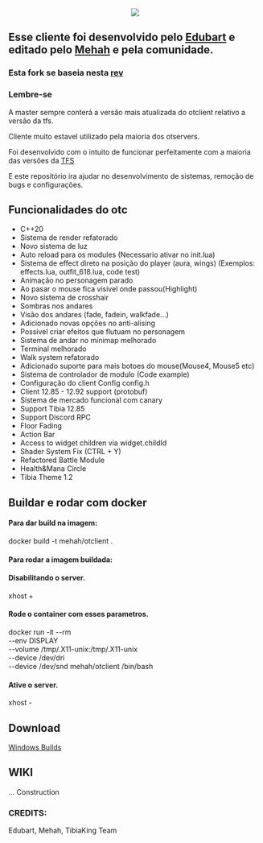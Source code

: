 <center>
<a href="https://www.tibiaking.com"><img src="https://user-images.githubusercontent.com/74227915/219124653-caccb04f-e858-4e81-b8be-c94ffbd3f276.png"/>
</center></a>


## Esse cliente foi desenvolvido pelo [Edubart](https://github.com/edubart/otclient) e editado pelo [Mehah](https://github.com/mehah/otclient) e pela comunidade.
### Esta fork se baseia nesta [rev](https://github.com/mehah/otclient/tree/e81900547cd224b6d2c98550f360f78b49575285)
### Lembre-se
A master sempre conterá a versão mais atualizada do otclient relativo a versão da tfs.

Cliente muito estavel utilizado pela maioria dos otservers.

Foi desenvolvido com o intuito de funcionar perfeitamente com a maioria das versões da [TFS](https://github.com/tibiaking/forgottenserver)

E este repositório ira ajudar no desenvolvimento de sistemas, remoção de bugs e configurações.

## Funcionalidades do otc
- C++20
- Sistema de render refatorado
- Novo sistema de luz
- Auto reload para os modules (Necessario ativar no init.lua)
- Sistema de effect direto na posição do player (aura, wings) (Exemplos: effects.lua, outfit_618.lua, code test)
- Animação no personagem parado
- Ao pasar o mouse fica visivel onde passou(Highlight)
- Novo sistema de crosshair
- Sombras nos andares
- Visão dos andares (fade, fadein, walkfade...)
- Adicionado novas opções no anti-alising
- Possivel criar efeitos que flutuam no personagem
- Sistema de andar no minimap melhorado
- Terminal melhorado
- Walk system refatorado
- Adicionado suporte para mais botoes do mouse(Mouse4, Mouse5 etc)
- Sistema de controlador de modulo (Code example)
- Configuração do client Config config.h
- Client 12.85 - 12.92 support (protobuf)
- Sistema de mercado funcional com canary
- Support Tibia 12.85
- Support Discord RPC
- Floor Fading
- Action Bar
- Access to widget children via widget.childId
- Shader System Fix (CTRL + Y)
- Refactored Battle Module
- Health&Mana Circle
- Tibia Theme 1.2

## Buildar e rodar com docker
#### Para dar build na imagem:
docker build -t mehah/otclient .
#### Para rodar a imagem buildada:

#### Disabilitando o server.
xhost +
#### Rode o container com esses parametros.
docker run -it --rm \
  --env DISPLAY \
  --volume /tmp/.X11-unix:/tmp/.X11-unix \
  --device /dev/dri \
  --device /dev/snd mehah/otclient /bin/bash

#### Ative o server.
xhost -

## Download
[Windows Builds](https://github.com/TheTibiaking/otclient-tibiaking/releases)

## WIKI
... Construction

### CREDITS:
Edubart, Mehah, TibiaKing Team
